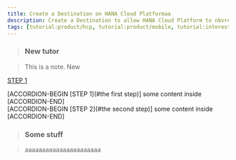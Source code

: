```yaml
---
title: Create a Destination on HANA Cloud Platformaa
description: Create a Destination to allow HANA Cloud Platform to nbvread/write data
tags: [tutorial:product/hcp, tutorial:product/mobile, tutorial:interest/gettingstarted]
---
```


>### New tutor

>This is a note. New

[STEP 1](sdasdasdasd)


[ACCORDION-BEGIN [STEP 1](#the first step)] some content inside [ACCORDION-END]    
[ACCORDION-BEGIN [STEP 2](#the second step)] some content inside [ACCORDION-END]

>### Some stuff

>aaaaaaaaaaaaaaaaaaaaaa


